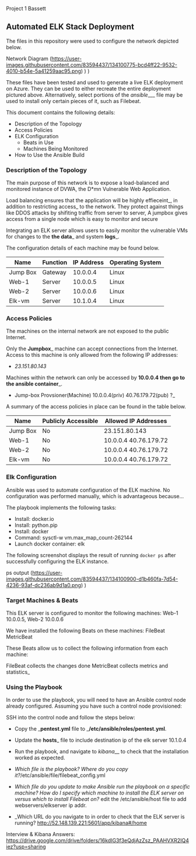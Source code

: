 Project 1 Bassett
## Automated ELK Stack Deployment

The files in this repository were used to configure the network depicted below.

Network Diagram (https://user-images.githubusercontent.com/83594437/134100775-bcd4ff22-9532-4010-b54e-5a41259aac95.png)
)
)

These files have been tested and used to generate a live ELK deployment on Azure. They can be used to either recreate the entire deployment pictured above. Alternatively, select portions of the _ansible____ file may be used to install only certain pieces of it, such as Filebeat.


This document contains the following details:
- Description of the Topology
- Access Policies
- ELK Configuration
  - Beats in Use
  - Machines Being Monitored
- How to Use the Ansible Build


### Description of the Topology

The main purpose of this network is to expose a load-balanced and monitored instance of DVWA, the D*mn Vulnerable Web Application.

Load balancing ensures that the application will be highly effieceint_, in addition to restricting access_ to the network.
 They protect against things like DDOS attacks by shifiting traffic
from server to server, A jumpbox gives access from a single node which is easy to monitor and secure

Integrating an ELK server allows users to easily monitor the vulnerable VMs for changes to the __the data___ and system __logs___.


The configuration details of each machine may be found below.

| Name     | Function | IP Address | Operating System |
|----------|----------|------------|------------------|
|Jump Box  | Gateway  | 10.0.0.4   | Linux            |
|Web-1     | Server   | 10.0.0.5   | Linux            |
|Web-2     | Server   | 10.0.0.6   | Linux            |
|Elk-vm    | Server   | 10.1.0.4   | Linux            |

### Access Policies

The machines on the internal network are not exposed to the public Internet. 

Only the __Jumpbox___ machine can accept connections from the Internet. Access to this machine is only allowed from the following IP addresses:
- _23.151.80.143_

Machines within the network can only be accessed by __10.0.0.4 then go to the ansible container___.
- Jump-box Provsioner(Machine) 10.0.0.4(priv)  40.76.179.72(pub) ?_

A summary of the access policies in place can be found in the table below.

| Name     | Publicly Accessible | Allowed IP Addresses |
|----------|---------------------|----------------------|
| Jump Box | No                  | 23.151.80.143        |
| Web-1    | No                  | 10.0.0.4 40.76.179.72|
| Web-2    | No                  | 10.0.0.4 40.76.179.72|
| Elk-vm   | No                  | 10.0.0.4 40.76.179.72|
### Elk Configuration

Ansible was used to automate configuration of the ELK machine. No configuration was performed manually, which is advantageous because...


The playbook implements the following tasks:

- Install: docker.io
- Install: python.pip
- Install: docker
- Command: sysctl-w vm.max_map_count-262144
- Launch docker container: elk

The following screenshot displays the result of running `docker ps` after successfully configuring the ELK instance.

ps output
(https://user-images.githubusercontent.com/83594437/134100900-d1b460fa-7d54-4236-93af-dc236ab9d1a0.png)
)

### Target Machines & Beats
This ELK server is configured to monitor the following machines:
Web-1 10.0.0.5, Web-2 10.0.0.6

We have installed the following Beats on these machines:
 FileBeat MetricBeat

These Beats allow us to collect the following information from each machine:

FileBeat collects the changes done MetricBeat collects metrics and statistics_

### Using the Playbook
In order to use the playbook, you will need to have an Ansible control node already configured. Assuming you have such a control node provisioned: 

SSH into the control node and follow the steps below:
- Copy the ___pentest.yml__ file to ___/etc/ansible/roles/pentest.yml__.
- Update the __hosts___ file to include destination ip of the elk server 10.1.0.4
- Run the playbook, and navigate to _kibana___ to check that the installation worked as expected.

- _Which file is the playbook? Where do you copy it?_/etc/ansible/file/filebeat_config.yml
- _Which file do you update to make Ansible run the playbook on a specific machine? How do I specify which machine to install the ELK server on versus which to install Filebeat on?_
edit the /etc/ansible/host file to add webservers/elkserver ip addr.
- _Which URL do you navigate to in order to check that the ELK server is running? http://52.148.139.221:5601/app/kibana#/home

Interview & Kibana Answers: https://drive.google.com/drive/folders/16kdIG3f3eQdjAzZsz_PAAHVXR2IQ4iez?usp=sharing
